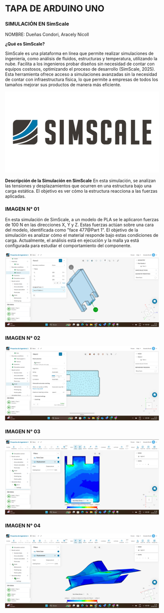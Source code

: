 # TAPA DE ARDUINO UNO
### SIMULACIÓN EN SimScale
NOMBRE: Dueñas Condori, Aracely Nicoll

**¿Qué es SimScale?**

SimScale es una plataforma en línea que permite realizar simulaciones de ingeniería, como análisis de fluidos, estructuras y temperatura, utilizando la nube. Facilita a los ingenieros probar diseños sin necesidad de contar con equipos costosos, optimizando el proceso de desarrollo (SimScale, 2025). Esta herramienta ofrece acceso a simulaciones avanzadas sin la necesidad de contar con infraestructura física, lo que permite a empresas de todos los tamaños mejorar sus productos de manera más eficiente.

![Logo](/Imagenes/simscale.jpg)

**Descripción de la Simulación en SimScale**
En esta simulación, se analizan las tensiones y desplazamientos que ocurren en una estructura bajo una carga estática. El objetivo es ver cómo la estructura reacciona a las fuerzas aplicadas.

### **IMAGEN N° 01**
En esta simulación de SimScale, a un modelo de PLA se le aplicaron fuerzas de 100 N en las direcciones X, Y y Z. Estas fuerzas actúan sobre una cara del modelo, identificada como "face 477@Part 1". El objetivo de la simulación es analizar cómo el material responde bajo estas condiciones de carga. Actualmente, el análisis está en ejecución y la malla ya está configurada para estudiar el comportamiento del componente.

![Logo](/Imagenes/ARA_4.png)

### **IMAGEN N° 02**


![Logo](/Imagenes/ARA_1.png)

### **IMAGEN N° 03**
![Logo](/Imagenes/ARA_2.png)

### **IMAGEN N° 04**
![Logo](/Imagenes/ARA_3.png)
